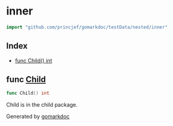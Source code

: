 <!-- Code generated by gomarkdoc. DO NOT EDIT -->

# inner

```go
import "github.com/princjef/gomarkdoc/testData/nested/inner"
```

## Index

- [func Child() int](<#func-child>)


## func [Child](<https://github.com/princjef/gomarkdoc/blob/master/testData/nested/inner/child.go#L4>)

```go
func Child() int
```

Child is in the child package.

Generated by [gomarkdoc](<https://github.com/princjef/gomarkdoc>)
